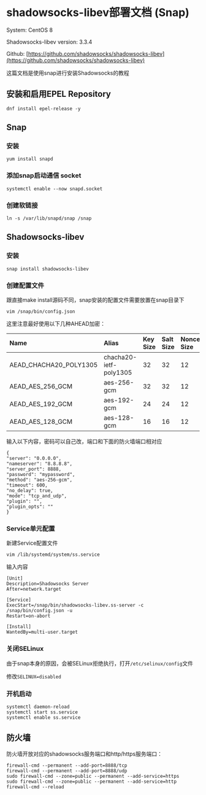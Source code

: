 # shadowsocks-libev部署文档 \(Snap\)

System: CentOS 8

Shadowsocks-libev version: 3.3.4

Github: [https://github.com/shadowsocks/shadowsocks-libev](https://github.com/shadowsocks/shadowsocks-libev)

这篇文档是使用snap进行安装Shadowsocks的教程

## 安装和启用EPEL Repository

```text
dnf install epel-release -y
```

## Snap

### 安装

```text
yum install snapd
```

### 添加snap启动通信 socket

```text
systemctl enable --now snapd.socket
```

### 创建软链接

```text
ln -s /var/lib/snapd/snap /snap
```

## Shadowsocks-libev

### 安装

```text
snap install shadowsocks-libev
```

### 创建配置文件

跟直接make install源码不同，snap安装的配置文件需要放置在snap目录下

```text
vim /snap/bin/config.json
```

这里注意最好使用以下几种AHEAD加密：

| Name | Alias | Key Size | Salt Size | Nonce Size | Tag Size |
| :--- | :--- | :--- | :--- | :--- | :--- |
| AEAD\_CHACHA20\_POLY1305 | chacha20-ietf-poly1305 | 32 | 32 | 12 | 16 |
| AEAD\_AES\_256\_GCM | aes-256-gcm | 32 | 32 | 12 | 16 |
| AEAD\_AES\_192\_GCM | aes-192-gcm | 24 | 24 | 12 | 16 |
| AEAD\_AES\_128\_GCM | aes-128-gcm | 16 | 16 | 12 | 16 |

输入以下内容，密码可以自己改，端口和下面的防火墙端口相对应

```text
{
"server": "0.0.0.0",
"nameserver": "8.8.8.8",
"server_port": 8888,
"password": "mypassword",
"method": "aes-256-gcm",
"timeout": 600,
"no_delay": true,
"mode": "tcp_and_udp",
"plugin": "",
"plugin_opts": ""
}
```



### Service单元配置

新建Service配置文件

```text
vim /lib/systemd/system/ss.service
```

输入内容

```text
[Unit]
Description=Shadowsocks Server
After=network.target

[Service]
ExecStart=/snap/bin/shadowsocks-libev.ss-server -c /snap/bin/config.json -u
Restart=on-abort

[Install]
WantedBy=multi-user.target
```

### 关闭SELinux

由于snap本身的原因，会被SELinux拒绝执行，打开`/etc/selinux/config`文件

修改`SELINUX=disabled`

### 开机启动

```text
systemctl daemon-reload
systemctl start ss.service
systemctl enable ss.service
```

## 防火墙

防火墙开放对应的shadowsocks服务端口和http/https服务端口：

```text
firewall-cmd --permanent --add-port=8888/tcp
firewall-cmd --permanent --add-port=8888/udp
sudo firewall-cmd --zone=public --permanent --add-service=https
sudo firewall-cmd --zone=public --permanent --add-service=http
firewall-cmd --reload
```







